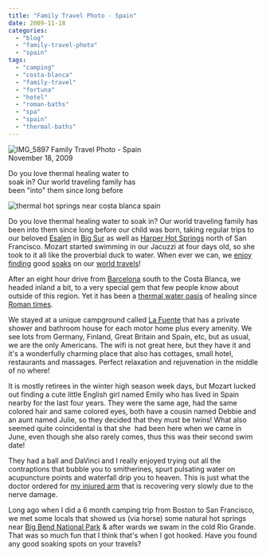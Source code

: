 ```yaml
---
title: "Family Travel Photo - Spain"
date: 2009-11-18
categories: 
  - "blog"
  - "family-travel-photo"
  - "spain"
tags: 
  - "camping"
  - "costa-blanca"
  - "family-travel"
  - "fortuna"
  - "hotel"
  - "roman-baths"
  - "spa"
  - "spain"
  - "thermal-baths"
---
```


 ![IMG_5897](https://pub-ac94b3f306b24c0dba4238943c97f2e1.r2.dev/6a00e5502a95078833012875b1a8d0970c.jpg) Family Travel Photo - Spain  
November 18, 2009

Do you love thermal healing water to  
soak in? Our world traveling family has  
been "into" them since long before

<!--more-->

![thermal hot springs near costa blanca spain](https://pub-ac94b3f306b24c0dba4238943c97f2e1.r2.dev/6a00e5502a950788330120a6af626a970b.jpg) 

Do you love thermal healing water to soak in? Our world traveling family has been into them since long before our child was born, taking regular trips to our beloved [Esalen](http://www.esalen.org/) in [Big Sur](http://www.youtube.com/watch?v=ZNrDSxJ6h7I&feature=related) as well as [Harper Hot Springs](http://www.harbin.org/) north of San Francisco. Mozart started swimming in our Jacuzzi at four days old, so she took to it all like the proverbial duck to water. When ever we can, we [enjoy finding](https://pub-ac94b3f306b24c0dba4238943c97f2e1.r2.dev/2007/04/lalla-mira-hamm.html) good [soaks](https://pub-ac94b3f306b24c0dba4238943c97f2e1.r2.dev/2007/08/pamukkale-and-h.html#more) on our [world travels](http://twitpic.com/25xg8)!

After an eight hour drive from [Barcelona](https://pub-ac94b3f306b24c0dba4238943c97f2e1.r2.dev/2007/05/barcelona-beach.html) south to the Costa Blanca, we headed inland a bit, to a very special gem that few people know about outside of this region. Yet it has been a [thermal water oasis](http://www.leana.es/) of healing since [Roman times](http://www.earthtimes.org/articles/show/264200,mud-and-thermal-springs-on-spains-costa-calida.html).

We stayed at a unique campground called [La Fuente](http://www.campingfuente.com/) that has a private shower and bathroom house for each motor home plus every amenity. We see lots from Germany, Finland, Great Britain and Spain, etc, but as usual, we are the only Americans. The wifi is not great here, but they have it and it's a wonderfully charming place that also has cottages, small hotel, restaurants and massages. Perfect relaxation and rejuvenation in the middle of no where!

It is mostly retirees in the winter high season week days, but Mozart lucked out finding a cute little English girl named Emily who has lived in Spain nearby for the last four years. They were the same age, had the same colored hair and same colored eyes, both have a cousin named Debbie and an aunt named Julie, so they decided that they must be twins! What also seemed quite coincidental is that she  had been here when we came in June, even though she also rarely comes, thus this was their second swim date!

They had a ball and DaVinci and I really enjoyed trying out all the contraptions that bubble you to smitherines, spurt pulsating water on acupuncture points and waterfall drip you to heaven. This is just what the doctor ordered for [my injured arm](https://pub-ac94b3f306b24c0dba4238943c97f2e1.r2.dev/2009/09/-a-travelers-tragic-tale-handling-travel-disasters-medical-emergency-.html) that is recovering very slowly due to the nerve damage.

Long ago when I did a 6 month camping trip from Boston to San Francisco, we met some locals that showed us (via horse) some natural hot springs near [Big Bend National Park](http://en.wikipedia.org/wiki/Big_Bend_National_Park) & after wards we swam in the cold Rio Grande. That was so much fun that I think that's when I got hooked. Have you found any good soaking spots on your travels?
